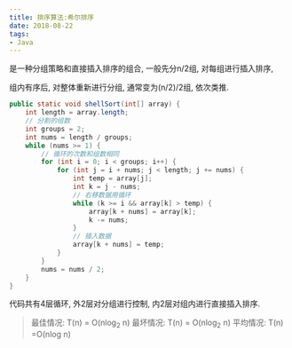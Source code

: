 ```yaml
---
title: 排序算法:希尔排序
date: 2018-08-22
tags:
- Java
---
```


是一种分组策略和直接插入排序的组合, 一般先分n/2组, 对每组进行插入排序,

组内有序后, 对整体重新进行分组, 通常变为(n/2)/2组, 依次类推.

```Java
public static void shellSort(int[] array) {
    int length = array.length;
    // 分割的组数
    int groups = 2;
    int nums = length / groups;
    while (nums >= 1) {
        // 循环的次数和组数相同
        for (int i = 0; i < groups; i++) {
            for (int j = i + nums; j < length; j += nums) {
                int temp = array[j];
                int k = j - nums;
                // 右移数据用循环
                while (k >= i && array[k] > temp) {
                    array[k + nums] = array[k];
                    k -= nums;
                }
                // 插入数据
                array[k + nums] = temp;
            }
        }
        nums = nums / 2;
    }
}
```
代码共有4层循环, 外2层对分组进行控制, 内2层对组内进行直接插入排序.

> 最佳情况: T(n) = O(nlog<sub>2</sub> n)  最坏情况: T(n) = O(nlog<sub>2</sub> n)  平均情况: T(n) =O(nlog n)

